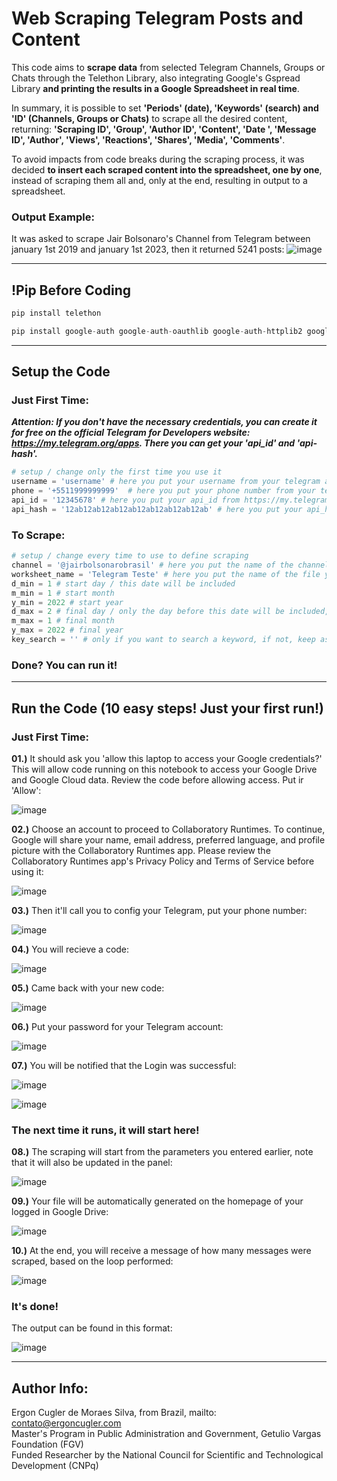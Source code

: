 # Web Scraping Telegram Posts and Content

This code aims to **scrape data** from selected Telegram Channels, Groups or Chats through the Telethon Library, also integrating Google's Gspread Library **and printing the results in a Google Spreadsheet in real time**.

In summary, it is possible to set **'Periods' (date), 'Keywords' (search) and 'ID' (Channels, Groups or Chats)** to scrape all the desired content, returning: **'Scraping ID', 'Group', 'Author ID', 'Content', 'Date ', 'Message ID', 'Author', 'Views', 'Reactions', 'Shares', 'Media', 'Comments'**.

To avoid impacts from code breaks during the scraping process, it was decided **to insert each scraped content into the spreadsheet, one by one**, instead of scraping them all and, only at the end, resulting in output to a spreadsheet.

### Output Example:
It was asked to scrape Jair Bolsonaro's Channel from Telegram between january 1st 2019 and january 1st 2023, then it returned 5241 posts:
![image](https://user-images.githubusercontent.com/81989837/219953529-959d6f15-8f9b-4b4c-b010-91def95b73f6.png)

___

## !Pip Before Coding

```python
pip install telethon
```
```python
pip install google-auth google-auth-oauthlib google-auth-httplib2 google-api-python-client
```

___

## Setup the Code

### Just First Time:

***Attention: If you don't have the necessary credentials, you can create it for free on the official Telegram for Developers website: https://my.telegram.org/apps. There you can get your 'api_id' and 'api-hash'.***

```python
# setup / change only the first time you use it
username = 'username' # here you put your username from your telegram account
phone = '+5511999999999'  # here you put your phone number from your telegram account
api_id = '12345678' # here you put your api_id from https://my.telegram.org/apps
api_hash = '12ab12ab12ab12ab12ab12ab12ab12ab' # here you put your api_hash from https://my.telegram.org/apps
```

### To Scrape:

```python
# setup / change every time to use to define scraping
channel = '@jairbolsonarobrasil' # here you put the name of the channel or group that you want to scrap (ex: '@jairbolsonarobrasil' or 'https://t.me/jairbolsonarobrasil/' / not: 'https://web.telegram.org/z/#-1273465589' or '-1273465589')
worksheet_name = 'Telegram Teste' # here you put the name of the file you want as output, it will create a file on your google drive home screen
d_min = 1 # start day / this date will be included
m_min = 1 # start month
y_min = 2022 # start year
d_max = 2 # final day / only the day before this date will be included, that is, this date will not be included
m_max = 1 # final month
y_max = 2022 # final year
key_search = '' # only if you want to search a keyword, if not, keep as ''
```

### Done? You can run it!

___

## Run the Code (10 easy steps! Just your first run!)

### Just First Time:

**01.)** It should ask you 'allow this laptop to access your Google credentials?' This will allow code running on this notebook to access your Google Drive and Google Cloud data. Review the code before allowing access. Put ir 'Allow':

![image](https://user-images.githubusercontent.com/81989837/219951620-9f939108-2660-4965-8744-e8429cd867fb.png)

**02.)** Choose an account to proceed to Collaboratory Runtimes. To continue, Google will share your name, email address, preferred language, and profile picture with the Collaboratory Runtimes app. Please review the Collaboratory Runtimes app's Privacy Policy and Terms of Service before using it:

![image](https://user-images.githubusercontent.com/81989837/219951831-c2ff8a85-7076-414f-8a5a-aadd8f59ad99.jpg)

**03.)** Then it'll call you to config your Telegram, put your phone number:

![image](https://user-images.githubusercontent.com/81989837/219951933-633bbb68-3c84-4176-8af3-db9124b82c00.png)

**04.)** You will recieve a code:

![image](https://user-images.githubusercontent.com/81989837/219951979-22735a77-ed8f-4b71-a45a-52ccb851cc01.png)

**05.)** Came back with your new code:

![image](https://user-images.githubusercontent.com/81989837/219952026-dcf4e1c6-8cc8-42cc-8c11-00632c5a3623.png)

**06.)** Put your password for your Telegram account:

![image](https://user-images.githubusercontent.com/81989837/219952063-180d2fef-4ae8-4a6a-9933-653814082e76.png)

**07.)** You will be notified that the Login was successful:

![image](https://user-images.githubusercontent.com/81989837/219952102-d7724867-236b-44d0-95b0-d7db3bf6e6d1.png)

![image](https://user-images.githubusercontent.com/81989837/219952296-3f1ea6b1-8534-4422-a40c-ebf8f9aab0cb.png)

### The next time it runs, it will start here!

**08.)** The scraping will start from the parameters you entered earlier, note that it will also be updated in the panel:

![image](https://user-images.githubusercontent.com/81989837/219954277-918f0d60-6447-4fba-a39c-e6d1c8430ad3.png)

**09.)** Your file will be automatically generated on the homepage of your logged in Google Drive:

![image](https://user-images.githubusercontent.com/81989837/219953050-1733a9fd-8228-4873-92bc-168f2199f9d8.png)

**10.)** At the end, you will receive a message of how many messages were scraped, based on the loop performed:

![image](https://user-images.githubusercontent.com/81989837/219954193-90c754ad-7a18-4c91-a94f-e7dcc33b5cb9.png)

### It's done!

The output can be found in this format:

![image](https://user-images.githubusercontent.com/81989837/219954132-a164007c-b18f-4ad9-a37b-ebbdc511ad60.png)

___

## Author Info:

Ergon Cugler de Moraes Silva, from Brazil, mailto: <a href="contato@ergoncugler.com">contato@ergoncugler.com</a>
</br>Master's Program in Public Administration and Government, Getulio Vargas Foundation (FGV)
</br>Funded Researcher by the National Council for Scientific and Technological Development (CNPq)
